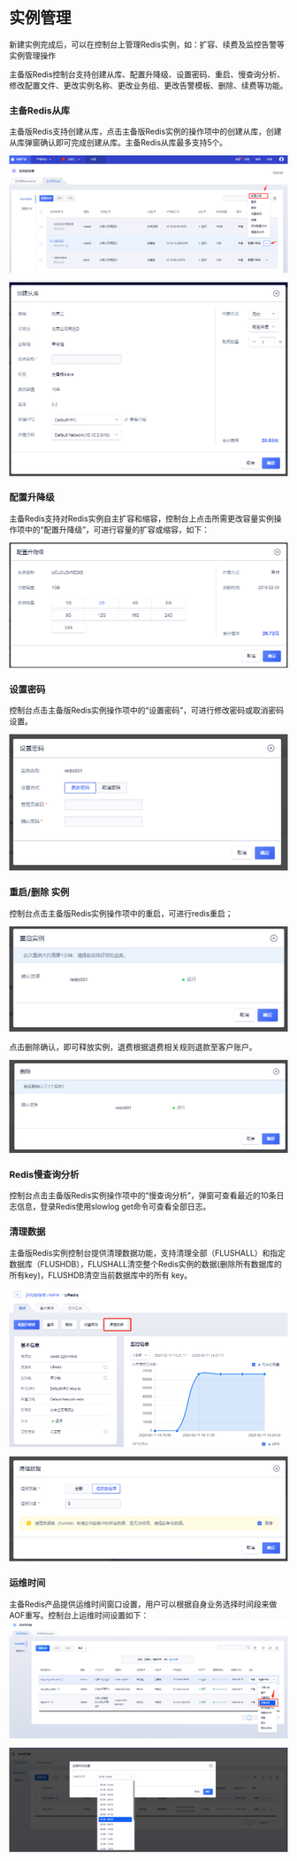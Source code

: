 # 实例管理

新建实例完成后，可以在控制台上管理Redis实例，如：扩容、续费及监控告警等实例管理操作

主备版Redis控制台支持创建从库、配置升降级、设置密码、重启、慢查询分析、修改配置文件、更改实例名称、更改业务组、更改告警模板、删除、续费等功能。

### 主备Redis从库

主备版Redis支持创建从库，点击主备版Redis实例的操作项中的创建从库，创建从库弹窗确认即可完成创建从库。主备Redis从库最多支持5个。

![image](/images/redisv406.png)

![image](/images/redisv407.png)

### 配置升降级

主备Redis支持对Redis实例自主扩容和缩容，控制台上点击所需更改容量实例操作项中的“配置升降级”，可进行容量的扩容或缩容，如下：

![image](/images/redisv405.png)

### 设置密码

控制台点击主备版Redis实例操作项中的“设置密码”，可进行修改密码或取消密码设置。

![image](/images/redis052901.png)

### 重启/删除 实例

控制台点击主备版Redis实例操作项中的重启，可进行redis重启；

![image](/images/redis052902.png)

点击删除确认，即可释放实例，退费根据退费相关规则退款至客户账户。

![image](/images/redis052903.png)

### Redis慢查询分析

控制台点击主备版Redis实例操作项中的“慢查询分析”，弹窗可查看最近的10条日志信息，登录Redis使用slowlog
get命令可查看全部日志。

### 清理数据

主备版Redis实例控制台提供清理数据功能，支持清理全部（FLUSHALL）和指定数据库（FLUSHDB），FLUSHALL清空整个Redis实例的数据(删除所有数据库的所有key)，FLUSHDB清空当前数据库中的所有 key。

![image](/images/flushall01.png)

![image](/images/flushall02.png)

### 运维时间
主备Redis产品提供运维时间窗口设置，用户可以根据自身业务选择时间段来做AOF重写。控制台上运维时间设置如下：
![image](/images/redis202006003.png)

![image](/images/redis202006004.png)
